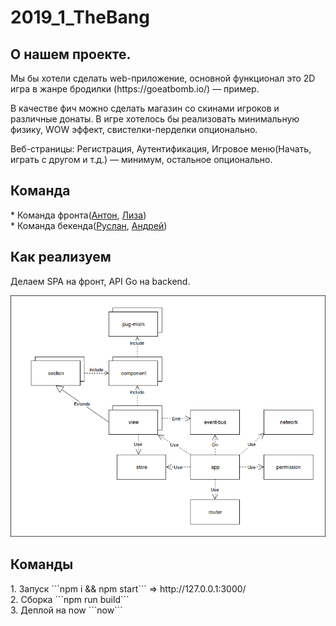 # 2019_1_TheBang

<h2>О нашем проекте.</h2> 
Мы бы хотели сделать web-приложение, основной функционал это 2D игра в жанре бродилки (https://goeatbomb.io/) — пример.

В качестве фич можно сделать магазин со скинами игроков и различные донаты. 
В игре хотелось бы реализовать минимальную физику, WOW эффект, свистелки-перделки опционально.

Веб-страницы: Регистрация, Аутентификация, Игровое меню(Начать, играть с другом и т.д.) — минимум, остальное опционально.

<h2>Команда</h2>
* Команда фронта(<a href="https://github.com/AntonOcean">Антон</a>, <a href="https://github.com/Liza-Shch">Лиза</a>) <br>
* Команда бекенда(<a href="https://github.com/Ruslan2702">Руслан</a>, <a href="https://github.com/Surfingbird">Андрей</a>)

<h2>Как реализуем</h2>
Делаем SPA на фронт, API Go на backend.

![alt text](https://github.com/frontend-park-mail-ru/2019_1_TheBang/blob/T38/BangFrontend.png)

<h2>Команды</h2>
1. Запуск ```npm i && npm start``` => http://127.0.0.1:3000/ <br>
2. Сборка ```npm run build``` <br>
3. Деплой на now ```now```<br>

